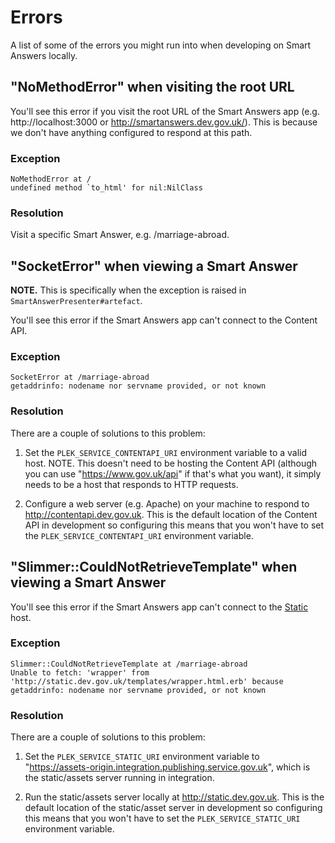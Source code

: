 # Errors

A list of some of the errors you might run into when developing on Smart Answers locally.


## "NoMethodError" when visiting the root URL

You'll see this error if you visit the root URL of the Smart Answers app (e.g. http://localhost:3000 or http://smartanswers.dev.gov.uk/). This is because we don't have anything configured to respond at this path.

### Exception

```
NoMethodError at /
undefined method `to_html' for nil:NilClass
```

### Resolution

Visit a specific Smart Answer, e.g. /marriage-abroad.


## "SocketError" when viewing a Smart Answer

__NOTE.__ This is specifically when the exception is raised in `SmartAnswerPresenter#artefact`.

You'll see this error if the Smart Answers app can't connect to the Content API.

### Exception

```
SocketError at /marriage-abroad
getaddrinfo: nodename nor servname provided, or not known
```

### Resolution

There are a couple of solutions to this problem:

1. Set the `PLEK_SERVICE_CONTENTAPI_URI` environment variable to a valid host. NOTE. This doesn't need to be hosting the Content API (although you can use "https://www.gov.uk/api" if that's what you want), it simply needs to be a host that responds to HTTP requests.

2. Configure a web server (e.g. Apache) on your machine to respond to http://contentapi.dev.gov.uk. This is the default location of the Content API in development so configuring this means that you won't have to set the `PLEK_SERVICE_CONTENTAPI_URI` environment variable.


## "Slimmer::CouldNotRetrieveTemplate" when viewing a Smart Answer

You'll see this error if the Smart Answers app can't connect to the [Static][static] host.

### Exception

```
Slimmer::CouldNotRetrieveTemplate at /marriage-abroad
Unable to fetch: 'wrapper' from 'http://static.dev.gov.uk/templates/wrapper.html.erb' because getaddrinfo: nodename nor servname provided, or not known
```

### Resolution

There are a couple of solutions to this problem:

1. Set the `PLEK_SERVICE_STATIC_URI` environment variable to "https://assets-origin.integration.publishing.service.gov.uk", which is the static/assets server running in integration.

2. Run the static/assets server locally at http://static.dev.gov.uk. This is the default location of the static/asset server in development so configuring this  means that you won't have to set the `PLEK_SERVICE_STATIC_URI` environment variable.

[static]: https://github.com/alphagov/static
